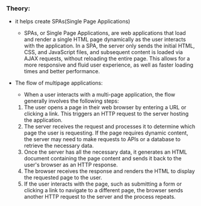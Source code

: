 ### Theory:
- it helps create SPAs(Single Page Applications)
	- SPAs, or Single Page Applications, are web applications that load and render a single HTML page dynamically as the user interacts with the application. In a SPA, the server only sends the initial HTML, CSS, and JavaScript files, and subsequent content is loaded via AJAX requests, without reloading the entire page. This allows for a more responsive and fluid user experience, as well as faster loading times and better performance.
- The flow of multipage applications:
	- When a user interacts with a multi-page application, the flow generally involves the following steps:
	
	1.  The user opens a page in their web browser by entering a URL or clicking a link. This triggers an HTTP request to the server hosting the application.
	2.  The server receives the request and processes it to determine which page the user is requesting. If the page requires dynamic content, the server may need to make requests to APIs or a database to retrieve the necessary data.
	3.  Once the server has all the necessary data, it generates an HTML document containing the page content and sends it back to the user's browser as an HTTP response.
	4.  The browser receives the response and renders the HTML to display the requested page to the user.
	5.  If the user interacts with the page, such as submitting a form or clicking a link to navigate to a different page, the browser sends another HTTP request to the server and the process repeats.


